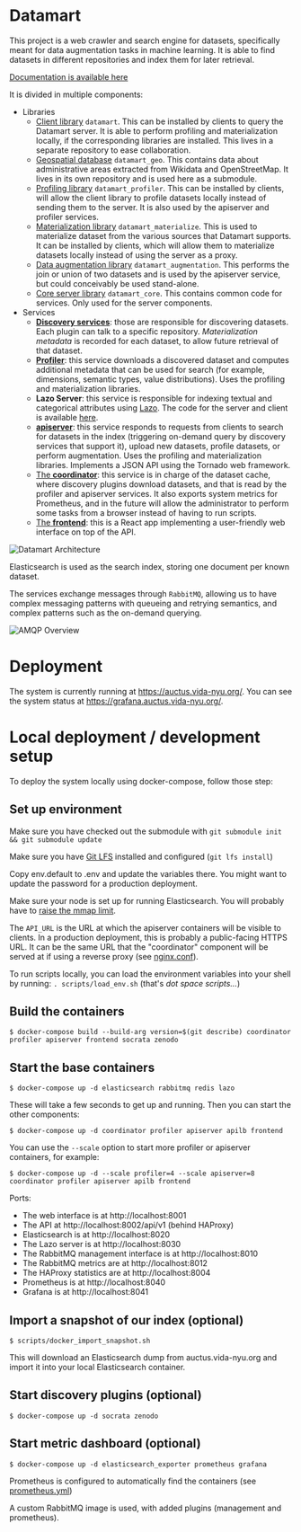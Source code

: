 Datamart
========

This project is a web crawler and search engine for datasets, specifically meant for data augmentation tasks in machine learning. It is able to find datasets in different repositories and index them for later retrieval.

[Documentation is available here](https://docs.auctus.vida-nyu.org/)

It is divided in multiple components:

* Libraries
  * [Client library](https://gitlab.com/ViDA-NYU/datamart/api) `datamart`. This can be installed by clients to query the Datamart server. It is able to perform profiling and materialization locally, if the corresponding libraries are installed. This lives in a separate repository to ease collaboration.
  * [Geospatial database](https://gitlab.com/ViDA-NYU/datamart/datamart-geo) `datamart_geo`. This contains data about administrative areas extracted from Wikidata and OpenStreetMap. It lives in its own repository and is used here as a submodule.
  * [Profiling library](lib_profiler/) `datamart_profiler`. This can be installed by clients, will allow the client library to profile datasets locally instead of sending them to the server. It is also used by the apiserver and profiler services.
  * [Materialization library](lib_materialize/) `datamart_materialize`. This is used to materialize dataset from the various sources that Datamart supports. It can be installed by clients, which will allow them to materialize datasets locally instead of using the server as a proxy.
  * [Data augmentation library](lib_augmentation/) `datamart_augmentation`. This performs the join or union of two datasets and is used by the apiserver service, but could conceivably be used stand-alone.
  * [Core server library](lib_core/) `datamart_core`. This contains common code for services. Only used for the server components.
* Services
  * [**Discovery services**](discovery/): those are responsible for discovering datasets. Each plugin can talk to a specific repository. *Materialization metadata* is recorded for each dataset, to allow future retrieval of that dataset.
  * [**Profiler**](profiler/): this service downloads a discovered dataset and computes additional metadata that can be used for search (for example, dimensions, semantic types, value distributions). Uses the profiling and materialization libraries.
  * **Lazo Server**: this service is responsible for indexing textual and categorical attributes using [Lazo](https://github.com/mitdbg/lazo). The code for the server and client is available [here](https://gitlab.com/ViDA-NYU/datamart/lazo-index-service).
  * [**apiserver**](apiserver/): this service responds to requests from clients to search for datasets in the index (triggering on-demand query by discovery services that support it), upload new datasets, profile datasets, or perform augmentation. Uses the profiling and materialization libraries. Implements a JSON API using the Tornado web framework.
  * [The **coordinator**](coordinator/): this service is in charge of the dataset cache, where discovery plugins download datasets, and that is read by the profiler and apiserver services. It also exports system metrics for Prometheus, and in the future will allow the administrator to perform some tasks from a browser instead of having to run scripts.
  * [The **frontend**](frontend/): this is a React app implementing a user-friendly web interface on top of the API.

![Datamart Architecture](docs/architecture.png)

Elasticsearch is used as the search index, storing one document per known dataset.

The services exchange messages through `RabbitMQ`, allowing us to have complex messaging patterns with queueing and retrying semantics, and complex patterns such as the on-demand querying.

![AMQP Overview](docs/amqp.png)

Deployment
==========

The system is currently running at https://auctus.vida-nyu.org/. You can see the system status at https://grafana.auctus.vida-nyu.org/.

Local deployment / development setup
====================================

To deploy the system locally using docker-compose, follow those step:

Set up environment
------------------

Make sure you have checked out the submodule with `git submodule init && git submodule update`

Make sure you have [Git LFS](https://git-lfs.github.com/) installed and configured (`git lfs install`)

Copy env.default to .env and update the variables there. You might want to update the password for a production deployment.

Make sure your node is set up for running Elasticsearch. You will probably have to [raise the mmap limit](https://www.elastic.co/guide/en/elasticsearch/reference/7.6/vm-max-map-count.html).

The `API_URL` is the URL at which the apiserver containers will be visible to clients. In a production deployment, this is probably a public-facing HTTPS URL. It can be the same URL that the "coordinator" component will be served at if using a reverse proxy (see [nginx.conf](nginx.conf)).

To run scripts locally, you can load the environment variables into your shell by running: `. scripts/load_env.sh` (that's *dot space scripts...*)

Build the containers
--------------------

```
$ docker-compose build --build-arg version=$(git describe) coordinator profiler apiserver frontend socrata zenodo
```

Start the base containers
-------------------------

```
$ docker-compose up -d elasticsearch rabbitmq redis lazo
```

These will take a few seconds to get up and running. Then you can start the other components:

```
$ docker-compose up -d coordinator profiler apiserver apilb frontend
```

You can use the `--scale` option to start more profiler or apiserver containers, for example:

```
$ docker-compose up -d --scale profiler=4 --scale apiserver=8 coordinator profiler apiserver apilb frontend
```

Ports:
* The web interface is at http://localhost:8001
* The API at http://localhost:8002/api/v1 (behind HAProxy)
* Elasticsearch is at http://localhost:8020
* The Lazo server is at http://localhost:8030
* The RabbitMQ management interface is at http://localhost:8010
* The RabbitMQ metrics are at http://localhost:8012
* The HAProxy statistics are at http://localhost:8004
* Prometheus is at http://localhost:8040
* Grafana is at http://localhost:8041

Import a snapshot of our index (optional)
-----------------------------------------

```
$ scripts/docker_import_snapshot.sh
```

This will download an Elasticsearch dump from auctus.vida-nyu.org and import it into your local Elasticsearch container.

Start discovery plugins (optional)
----------------------------------

```
$ docker-compose up -d socrata zenodo
```

Start metric dashboard (optional)
---------------------------------

```
$ docker-compose up -d elasticsearch_exporter prometheus grafana
```

Prometheus is configured to automatically find the containers (see [prometheus.yml](docker/prometheus.yml))

A custom RabbitMQ image is used, with added plugins (management and prometheus).
